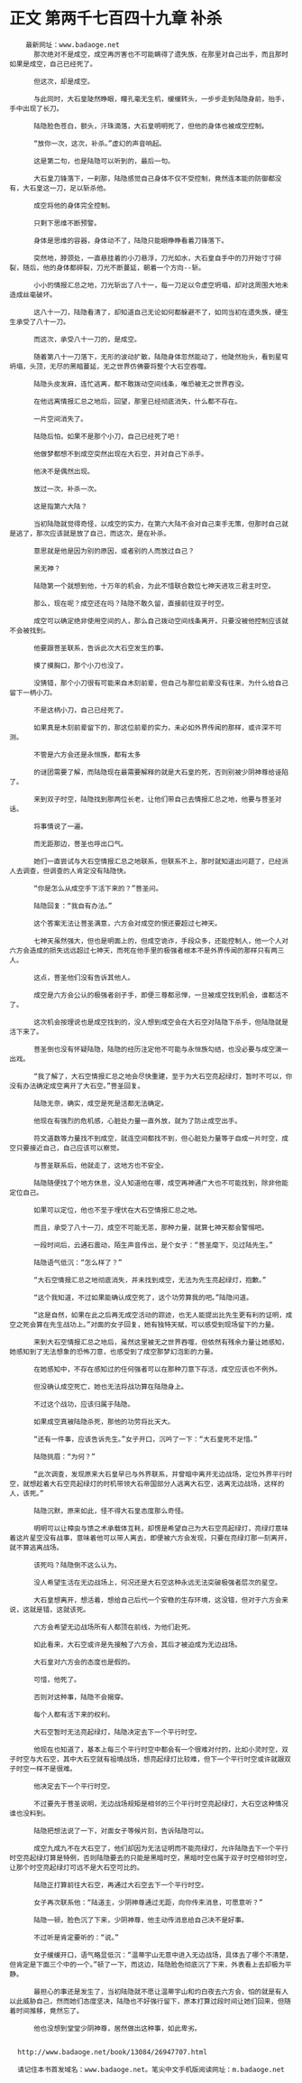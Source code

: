# 正文 第两千七百四十九章 补杀
        最新网址：www.badaoge.net
          那次绝对不是成空，成空再厉害也不可能瞒得了遗失族，在那里对自己出手，而且那时如果是成空，自己已经死了。
      
          但这次，却是成空。
      
          与此同时，大石皇陡然睁眼，瞳孔毫无生机，缓缓转头，一步步走到陆隐身前，抬手，手中出现了长刀。
      
          陆隐脸色苍白，额头，汗珠滴落，大石皇明明死了，但他的身体也被成空控制。
      
          “放你一次，这次，补杀。”虚幻的声音响起。
      
          这是第二句，也是陆隐可以听到的，最后一句。
      
          大石皇刀锋落下，一刹那，陆隐感觉自己身体不仅不受控制，竟然连本能的防御都没有，大石皇这一刀，足以斩杀他。
      
          成空将他的身体完全控制。
      
          只剩下思维不断预警。
      
          身体是思维的容器，身体动不了，陆隐只能眼睁睁看着刀锋落下。
      
          突然地，脖颈处，一直悬挂着的小刀悬浮，刀光如水，大石皇自手中的刀开始寸寸碎裂，随后，他的身体都碎裂，刀光不断蔓延，朝着一个方向--斩。
      
          小小的情报汇总之地，刀光斩出了八十一，每一刀足以令虚空坍塌，却对这周围大地未造成丝毫破坏。
      
          这八十一刀，陆隐看清了，却知道自己无论如何都躲避不了，如同当初在遗失族，硬生生承受了八十一刀。
      
          而这次，承受八十一刀的，是成空。
      
          随着第八十一刀落下，无形的波动扩散，陆隐身体忽然能动了，他陡然抬头，看到星穹坍塌，头顶，无尽的黑暗蔓延，无之世界仿佛要将整个大石空吞噬。
      
          陆隐头皮发麻，连忙逃离，都不敢拨动空间线条，唯恐被无之世界吞没。
      
          在他远离情报汇总之地后，回望，那里已经彻底消失，什么都不存在。
      
          一片空间消失了。
      
          陆隐后怕，如果不是那个小刀，自己已经死了吧！
      
          他做梦都想不到成空突然出现在大石空，并对自己下杀手。
      
          他决不是偶然出现。
      
          放过一次，补杀一次。
      
          这是指第六大陆？
      
          当初陆隐就觉得奇怪，以成空的实力，在第六大陆不会对自己束手无策，但那时自己就是逃了，那次应该就是放了自己，而这次，是在补杀。
      
          意思就是他是因为别的原因，或者别的人而放过自己？
      
          黑无神？
      
          陆隐第一个就想到他，十万年的机会，为此不惜联合数位七神天进攻三君主时空。
      
          那么，现在呢？成空还在吗？陆隐不敢久留，直接前往双子时空。
      
          成空可以确定绝非使用空间的人，那么自己拨动空间线条离开，只要没被他控制应该就不会被找到。
      
          他要跟菩圣联系，告诉此次大石空发生的事。
      
          摸了摸胸口，那个小刀也没了。
      
          没猜错，那个小刀很有可能来自木刻前辈，但自己与那位前辈没有往来，为什么给自己留下一柄小刀。
      
          不是这柄小刀，自己已经死了。
      
          如果真是木刻前辈留下的，那这位前辈的实力，未必如外界传闻的那样，或许深不可测。
      
          不管是六方会还是永恒族，都有太多
      
          的谜团需要了解，而陆隐现在最需要解释的就是大石皇的死，否则别被少阴神尊给诬陷了。
      
          来到双子时空，陆隐找到那两位长老，让他们带自己去情报汇总之地，他要与菩圣对话。
      
          将事情说了一遍。
      
          而无距那边，菩圣也呼出口气。
      
          她们一直尝试与大石空情报汇总之地联系，但联系不上，那时就知道出问题了，已经派人去调查，但调查的人肯定没有陆隐快。
      
          “你是怎么从成空手下活下来的？”菩圣问。
      
          陆隐回复：“我自有办法。”
      
          这个答案无法让菩圣满意，六方会对成空的恨还要超过七神天。
      
          七神天虽然强大，但也是明面上的，但成空诡诈，手段众多，还能控制人，他一个人对六方会造成的损失远远超过七神天，而死在他手里的极强者根本不是外界传闻的那样只有两三人。
      
          这点，菩圣他们没有告诉其他人。
      
          成空是六方会公认的极强者刽子手，即便三尊都忌惮，一旦被成空找到机会，谁都活不了。
      
          这次机会按理说也是成空找到的，没人想到成空会在大石空对陆隐下杀手，但陆隐就是活下来了。
      
          菩圣倒也没有怀疑陆隐，陆隐的经历注定他不可能与永恒族勾结，也没必要与成空演一出戏。
      
          “我了解了，大石空情报汇总之地会尽快重建，至于为大石空亮起绿灯，暂时不可以，你没有办法确定成空离开了大石空。”菩圣回复。
      
          陆隐无奈，确实，成空是死是活都无法确定。
      
          他现在有强烈的危机感，心脏处力量一直外放，就为了防止成空出手。
      
          符文道数等力量找不到成空，就连空间都找不到，但心脏处力量等于自成一片时空，成空只要接近自己，自己应该可以察觉。
      
          与菩圣联系后，他就走了，这地方也不安全。
      
          陆隐随便找了个地方休息，没人知道他在哪，成空再神通广大也不可能找到，除非他能定位自己。
      
          如果可以定位，他也不至于埋伏在大石空情报汇总之地。
      
          而且，承受了八十一刀，成空不可能无恙，那种力量，就算七神天都会警惕吧。
      
          一段时间后，云通石震动，陌生声音传出，是个女子：“菩圣麾下，见过陆先生。”
      
          陆隐语气低沉：“怎么样了？”
      
          “大石空情报汇总之地彻底消失，并未找到成空，无法为先生亮起绿灯，抱歉。”
      
          “这个我知道，不过如果能确认成空死了，这个功劳算我的吧。”陆隐问道。
      
          “这是自然，如果在此之后再无成空活动的踪迹，也无人能提出比先生更有利的证明，成空之死会算在先生战功上。”对面的女子回复，她有独特天赋，可以感受到现场留下的力量。
      
          来到大石空情报汇总之地后，虽然这里被无之世界吞噬，但依然有残余力量让她感知，她感知到了无法想象的恐怖刀意，也感受到了成空那梦幻泡影的力量。
      
          在她感知中，不存在感知过的任何强者可以在那种刀意下存活，成空应该也不例外。
      
          但没确认成空死亡，她也无法将战功算在陆隐身上。
      
          不过这个战功，应该归属于陆隐。
      
          如果成空真被陆隐杀死，那他的功劳将比天大。
      
          “还有一件事，应该告诉先生。”女子开口，沉吟了一下：“大石皇死不足惜。”
      
          陆隐挑眉：“为何？”
      
          “此次调查，发现原来大石皇早已与外界联系，并曾暗中离开无边战场，定位外界平行时空，就想趁着大石空亮起绿灯的时机带领大石帝国部分人逃离大石空，逃离无边战场，这样的人，该死。”
      
          陆隐沉默，原来如此，怪不得大石皇态度那么奇怪。
      
          明明可以让樟虫与馈之术承载体互耗，却愣是希望自己为大石空亮起绿灯，亮绿灯意味着这片星空没有战事，意味着他可以带人离去，即便被六方会发现，只要在亮绿灯那一刻离开，就不算逃离战场。
      
          该死吗？陆隐倒不这么认为。
      
          没人希望生活在无边战场上，何况还是大石空这种永远无法突破极强者层次的星空。
      
          大石皇想离开，想活着，想给自己后代一个安稳的生存环境，这没错，但对于六方会来说，这就是错，这就该死。
      
          六方会希望无边战场所有人都顶在前线，为他们赴死。
      
          如此看来，大石空或许是先接触了六方会，其后才被迫成为无边战场。
      
          大石皇对六方会的态度也是假的。
      
          可惜，他死了。
      
          否则对这种事，陆隐不会揭穿。
      
          每个人都有活下来的权利。
      
          大石空暂时无法亮起绿灯，陆隐决定去下一个平行时空。
      
          他现在也知道了，基本上每三个平行时空中都会有一个很难对付的，比如小灵时空，双子时空与大石空，其中大石空就有祖境战场，想亮起绿灯比较难，但下一个平行时空或许就跟双子时空一样不是很难。
      
          他决定去下一个平行时空。
      
          不过要先于菩圣说明，无边战场规矩是相邻的三个平行时空亮起绿灯，大石空这种情况谁也没料到。
      
          陆隐把想法说了一下，对面女子等候片刻，告诉陆隐可以。
      
          成空九成九不在大石空了，他们却因为无法证明而不能亮绿灯，允许陆隐去下一个平行时空亮起绿灯算是特例，否则陆隐要去的只能是黑暗时空，黑暗时空也属于双子时空相邻时空，让那个时空亮起绿灯可远不是大石空可比的。
      
          陆隐正打算前往大石空，再通过大石空去下一个平行时空。
      
          女子再次联系他：“陆道主，少阴神尊通过无距，向你传来消息，可愿意听？”
      
          陆隐一顿，脸色沉了下来，少阴神尊，他主动传消息给自己决不是好事。
      
          不过听是肯定要听的：“说。”
      
          女子缓缓开口，语气略显低沉：“温蒂宇山无意中进入无边战场，具体去了哪个不清楚，但肯定是下面三个中的一个。”顿了一下，而这边，陆隐脸色彻底沉了下来，外表看上去却极为平静。
      
          最担心的事还是发生了，当初陆隐就不愿让温蒂宇山和灼白夜去六方会，怕的就是有人以此威胁自己，然而她们态度坚决，陆隐也不好强行留下，原本打算过段时间让她们回来，但随着时间推移，竟然忘了。
      
          他也没想到堂堂少阴神尊，居然做出这种事，如此卑劣。
      
      
      http://www.badaoge.net/book/13084/26947707.html
      
      请记住本书首发域名：www.badaoge.net。笔尖中文手机版阅读网址：m.badaoge.net